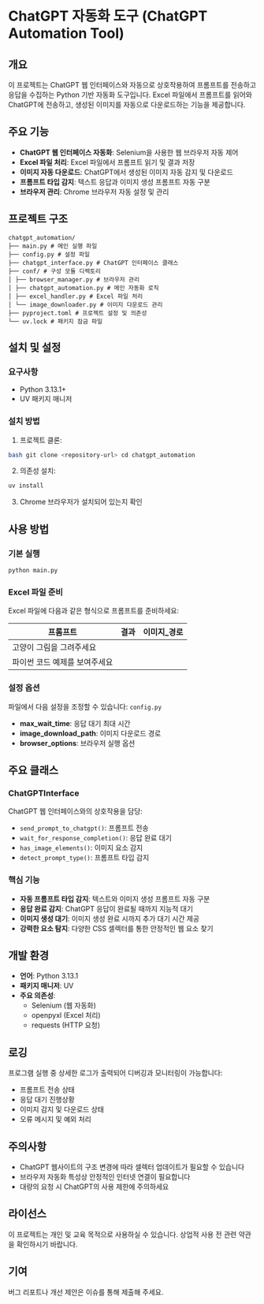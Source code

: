 # ChatGPT 자동화 도구 (ChatGPT Automation Tool)

## 개요

이 프로젝트는 ChatGPT 웹 인터페이스와 자동으로 상호작용하여 프롬프트를 전송하고 응답을 수집하는 Python 기반 자동화 도구입니다. Excel 파일에서 프롬프트를 읽어와 ChatGPT에 전송하고, 생성된 이미지를 자동으로 다운로드하는 기능을 제공합니다.

## 주요 기능

- **ChatGPT 웹 인터페이스 자동화**: Selenium을 사용한 웹 브라우저 자동 제어
- **Excel 파일 처리**: Excel 파일에서 프롬프트 읽기 및 결과 저장
- **이미지 자동 다운로드**: ChatGPT에서 생성된 이미지 자동 감지 및 다운로드
- **프롬프트 타입 감지**: 텍스트 응답과 이미지 생성 프롬프트 자동 구분
- **브라우저 관리**: Chrome 브라우저 자동 설정 및 관리

## 프로젝트 구조
```aiignore
chatgpt_automation/ 
├── main.py # 메인 실행 파일 
├── config.py # 설정 파일 
├── chatgpt_interface.py # ChatGPT 인터페이스 클래스 
├── conf/ # 구성 모듈 디렉토리 
│ ├── browser_manager.py # 브라우저 관리 
│ ├── chatgpt_automation.py # 메인 자동화 로직 
│ ├── excel_handler.py # Excel 파일 처리 
│ └── image_downloader.py # 이미지 다운로드 관리 
├── pyproject.toml # 프로젝트 설정 및 의존성 
└── uv.lock # 패키지 잠금 파일

```
## 설치 및 설정

### 요구사항

- Python 3.13.1+
- UV 패키지 매니저

### 설치 방법

1. 프로젝트 클론:
```bash
bash git clone <repository-url> cd chatgpt_automation
```
2. 의존성 설치:
```bash
uv install
```
3. Chrome 브라우저가 설치되어 있는지 확인


## 사용 방법
### 기본 실행
```bash
python main.py
```
### Excel 파일 준비
Excel 파일에 다음과 같은 형식으로 프롬프트를 준비하세요:

| 프롬프트 | 결과 | 이미지_경로 |
| --- | --- | --- |
| 고양이 그림을 그려주세요 |  |  |
| 파이썬 코드 예제를 보여주세요 |  |  |
### 설정 옵션
파일에서 다음 설정을 조정할 수 있습니다: `config.py`
- **max_wait_time**: 응답 대기 최대 시간
- **image_download_path**: 이미지 다운로드 경로
- **browser_options**: 브라우저 실행 옵션

## 주요 클래스
### ChatGPTInterface
ChatGPT 웹 인터페이스와의 상호작용을 담당:
- `send_prompt_to_chatgpt()`: 프롬프트 전송
- `wait_for_response_completion()`: 응답 완료 대기
- `has_image_elements()`: 이미지 요소 감지
- `detect_prompt_type()`: 프롬프트 타입 감지

### 핵심 기능
- **자동 프롬프트 타입 감지**: 텍스트와 이미지 생성 프롬프트 자동 구분
- **응답 완료 감지**: ChatGPT 응답이 완료될 때까지 지능적 대기
- **이미지 생성 대기**: 이미지 생성 완료 시까지 추가 대기 시간 제공
- **강력한 요소 탐지**: 다양한 CSS 셀렉터를 통한 안정적인 웹 요소 찾기

## 개발 환경
- **언어**: Python 3.13.1
- **패키지 매니저**: UV
- **주요 의존성**:
    - Selenium (웹 자동화)
    - openpyxl (Excel 처리)
    - requests (HTTP 요청)

## 로깅
프로그램 실행 중 상세한 로그가 출력되어 디버깅과 모니터링이 가능합니다:
- 프롬프트 전송 상태
- 응답 대기 진행상황
- 이미지 감지 및 다운로드 상태
- 오류 메시지 및 예외 처리

## 주의사항
- ChatGPT 웹사이트의 구조 변경에 따라 셀렉터 업데이트가 필요할 수 있습니다
- 브라우저 자동화 특성상 안정적인 인터넷 연결이 필요합니다
- 대량의 요청 시 ChatGPT의 사용 제한에 주의하세요

## 라이선스
이 프로젝트는 개인 및 교육 목적으로 사용하실 수 있습니다. 상업적 사용 전 관련 약관을 확인하시기 바랍니다.
## 기여
버그 리포트나 개선 제안은 이슈를 통해 제출해 주세요.
